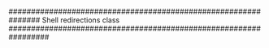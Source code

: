 ###############################################################
Shell redirections class
#################################################################